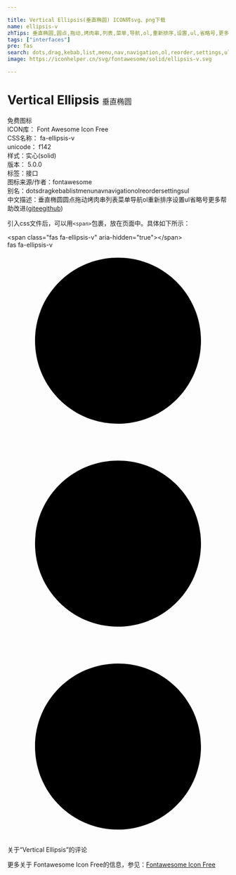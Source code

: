 ```yaml
---

title: Vertical Ellipsis(垂直椭圆) ICON转svg、png下载
name: ellipsis-v
zhTips: 垂直椭圆,圆点,拖动,烤肉串,列表,菜单,导航,ol,重新排序,设置,ul,省略号,更多
tags: ["interfaces"]
pre: fas
search: dots,drag,kebab,list,menu,nav,navigation,ol,reorder,settings,ul
image: https://iconhelper.cn/svg/fontawesome/solid/ellipsis-v.svg

---
```


# Vertical Ellipsis  <small style="font-size: 60%;font-weight: 100">垂直椭圆</small>


<div class="detail-page">
<p>
<span><span class="badge-success badge">免费图标</span> </span>
<br/>
<span>
ICON库：
<span class="badge-secondary badge">Font Awesome Icon Free</span> 
</span>
<br/>
<span>
CSS名称：
<span class="badge-secondary badge">fa-ellipsis-v</span> 
</span>
<br/>
<span>
unicode：
<span class="badge-secondary badge">f142</span> 
<copy-btn content='f142' btn-title=""></copy-btn>
<copy-btn :content='String.fromCodePoint(parseInt("f142", 16))' btn-title="复制U"></copy-btn>
</span><br/><span>样式：<span class="badge-light badge">实心(solid)</span></span>
<br/>
<span>
版本：
<span class="badge-secondary badge">5.0.0</span> 
</span><br/><span>标签：<span class="badge-light badge"><router-link to="/tags/interfaces.html">接口</router-link></span></span>
<br/>
<span>图标来源/作者：<span class="badge-light badge">fontawesome</span></span> 
<br/>
<span>别名：<span class="badge-light badge">dots</span><span class="badge-light badge">drag</span><span class="badge-light badge">kebab</span><span class="badge-light badge">list</span><span class="badge-light badge">menu</span><span class="badge-light badge">nav</span><span class="badge-light badge">navigation</span><span class="badge-light badge">ol</span><span class="badge-light badge">reorder</span><span class="badge-light badge">settings</span><span class="badge-light badge">ul</span></span><br/><span class="zh-detail">中文描述：<span class="badge-primary badge">垂直椭圆</span><span class="badge-primary badge">圆点</span><span class="badge-primary badge">拖动</span><span class="badge-primary badge">烤肉串</span><span class="badge-primary badge">列表</span><span class="badge-primary badge">菜单</span><span class="badge-primary badge">导航</span><span class="badge-primary badge">ol</span><span class="badge-primary badge">重新排序</span><span class="badge-primary badge">设置</span><span class="badge-primary badge">ul</span><span class="badge-primary badge">省略号</span><span class="badge-primary badge">更多</span><span class="help-link"><span>帮助改进</span>(<a href="https://gitee.com/liuwave/icon-helper/edit/master/json/fontawesome/solid/ellipsis-v.json" target="_blank" rel="noopener noreferrer">gitee</a><a href="https://github.com/liuwave/icon-helper/edit/master/json/fontawesome/solid/ellipsis-v.json" target="_blank" rel="noopener noreferrer">github</a></span>)</span><br/>
</p>
</div>
<div class="alert alert-dark">
  <i class="fas fa-ellipsis-v fa-xs"></i>
  <i class="fas fa-ellipsis-v fa-sm"></i>
  <i class="fas fa-ellipsis-v fa-lg"></i>
  <i class="fas fa-ellipsis-v fa-2x"></i>
  <i class="fas fa-ellipsis-v fa-3x"></i>
  <i class="fas fa-ellipsis-v fa-5x"></i>
  <i class="fas fa-ellipsis-v fa-7x"></i>
</div>
<div>
  <p>引入css文件后，可以用<code>&lt;span&gt;</code>包裹，放在页面中。具体如下所示：    
  </p>
  <div class="alert alert-primary" style="font-size: 14px">
    &lt;span class="fas fa-ellipsis-v" aria-hidden="true"&gt;&lt;/span&gt;
    <copy-btn content='<span class="fas fa-ellipsis-v" aria-hidden="true"></span>'></copy-btn>
  </div>
  <div class="alert alert-secondary">
    <i class="fas fa-ellipsis-v"
    style="font-size: 24px"
    aria-hidden="true"></i> fas fa-ellipsis-v
    <copy-btn content="fas fa-ellipsis-v" btn-title="复制图标名称"></copy-btn>
  </div>
</div>
<div id="svg" class="svg-wrap">
<svg xmlns="http://www.w3.org/2000/svg" viewBox="0 0 192 512"><path d="M96 184c39.8 0 72 32.2 72 72s-32.2 72-72 72-72-32.2-72-72 32.2-72 72-72zM24 80c0 39.8 32.2 72 72 72s72-32.2 72-72S135.8 8 96 8 24 40.2 24 80zm0 352c0 39.8 32.2 72 72 72s72-32.2 72-72-32.2-72-72-72-72 32.2-72 72z"/></svg>
</div>
<detail full-name='fa-ellipsis-v'></detail>

<Vssue title="关于“Vertical Ellipsis”的评论" >关于“Vertical Ellipsis”的评论</Vssue>
    
<div><p>更多关于  Fontawesome Icon Free的信息，参见：<a target="_blank" href="https://iconhelper.cn/fontawesome.html">Fontawesome Icon Free</a>
</p></div>
